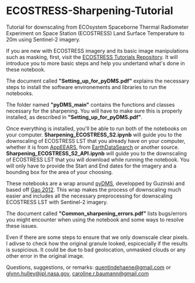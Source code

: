# ECOSTRESS-Sharpening-Tutorial

Tutorial for downscaling from ECOsystem Spaceborne Thermal Radiometer Experiment on Space Station (ECOSTRESS) Land Surface Temperature to 20m using Sentinel-2 imagery.

If you are new with ECOSTRESS imagery and its basic image manipulations such as masking, first, visit the [ECOSTRESS Tutorials Repository](https://github.com/ECOSTRESS-Tutorials). It will introduce you to more basic steps and help you undertand what's done in these notebook.

The document called **"Setting_up_for_pyDMS.pdf"** explains the necessary steps to install the software environements and libraries to run the notebooks.

The folder named **"pyDMS_main"** contains the functions and classes necessary for the sharpening. You will have to make sure this is properly installed, as described in **"Setting_up_for_pyDMS.pdf"**. 

Once everything is installed, you'll be able to run both of the notebooks on your computer. **Sharpening_ECOSTRESS_S2.ipynb** will guide you to the downscaling of ECOSTRESS LST that you already have on your computer, whether it is from [AppEEARS](https://appeears.earthdatacloud.nasa.gov/), from [EarthDataSearch](https://search.earthdata.nasa.gov/search) or another source. **Sharpening_ECOSTRESS_S2_API.ipynb** will guide you to the downscaling of ECOSTRESS LST that you will download while running the notebook. You will only have to provide the Start and End dates for the imagery and a bounding box for the area of your choosing.

These notebooks are a wrap around [pyDMS](https://github.com/radosuav/pyDMS), developped by Guzinski and based off [Gao 2012]( https://doi.org/10.3390/rs4113287). This wrap makes the process of downscaling much easier and includes all the necessary preprocessing for downscaling ECOSTRESS LST with Sentinel-2 imagery.

The document called **"Common_sharpening_errors.pdf"** lists bugs/errors you might encounter when using the notebook and some ways to resolve these issues.

Even if there are some steps to ensure that we only downscale clear pixels. I adivse to check how the original granule looked, espicecially if the results is suspicious. It could be due to bad geolocation, unmasked clouds or any other error in the original image.

Questions, suggestions, or remarks: quentindehaene@gmail.com or glynn.hulley@jpl.nasa.gov, caroline.r.baumann@gmail.com
